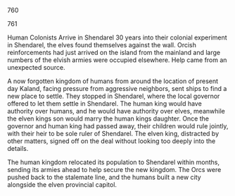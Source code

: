 760


761



Human Colonists Arrive in Shendarel
30 years into their colonial experiment in Shendarel, the elves found themselves against the wall.  Orcish reinforcements had just arrived on the island from the mainland and large numbers of the elvish armies were occupied elsewhere.  Help came from an unexpected source.  

A now forgotten kingdom of humans from around the location of present day Kaland, facing pressure from aggressive neighbors, sent ships to find a new place to settle.  They stopped in Shendarel, where the local governor offered to let them settle in Shendarel.  The human king would have authority over humans, and he would have authority over elves, meanwhile the elven kings son would marry the human kings daughter.  Once the governor and human king had passed away, their children would rule jointly, with their heir to be sole ruler of Shendarel.  The elven king, distracted by other matters, signed off on the deal without looking too deeply into the details.

The human kingdom relocated its population to Shendarel within months, sending its armies ahead to help secure the new kingdom.  The Orcs were pushed back to the stalemate line, and the humans built a new city alongside the elven provincial capitol.